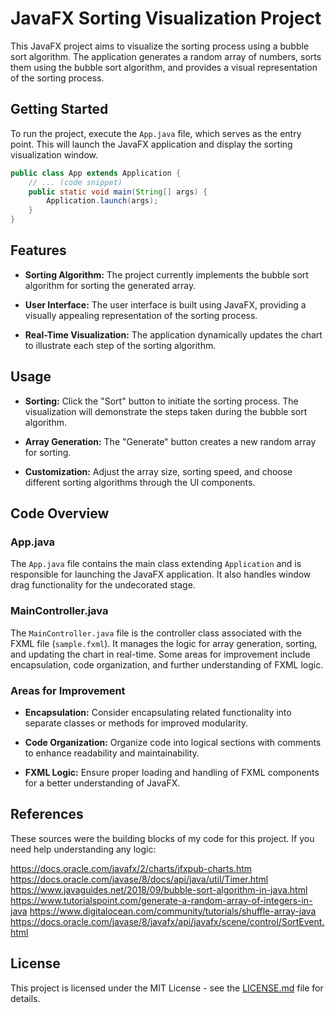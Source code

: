# JavaFX Sorting Visualization Project

This JavaFX project aims to visualize the sorting process using a bubble sort algorithm. The application generates a random array of numbers, sorts them using the bubble sort algorithm, and provides a visual representation of the sorting process.

## Getting Started

To run the project, execute the `App.java` file, which serves as the entry point. This will launch the JavaFX application and display the sorting visualization window.

```java
public class App extends Application {
    // ... (code snippet)
    public static void main(String[] args) {
        Application.launch(args);
    }
}
```

## Features

- **Sorting Algorithm:** The project currently implements the bubble sort algorithm for sorting the generated array.

- **User Interface:** The user interface is built using JavaFX, providing a visually appealing representation of the sorting process.

- **Real-Time Visualization:** The application dynamically updates the chart to illustrate each step of the sorting algorithm.

## Usage

- **Sorting:** Click the "Sort" button to initiate the sorting process. The visualization will demonstrate the steps taken during the bubble sort algorithm.

- **Array Generation:** The "Generate" button creates a new random array for sorting.

- **Customization:** Adjust the array size, sorting speed, and choose different sorting algorithms through the UI components.

## Code Overview

### App.java

The `App.java` file contains the main class extending `Application` and is responsible for launching the JavaFX application. It also handles window drag functionality for the undecorated stage.

### MainController.java

The `MainController.java` file is the controller class associated with the FXML file (`sample.fxml`). It manages the logic for array generation, sorting, and updating the chart in real-time. Some areas for improvement include encapsulation, code organization, and further understanding of FXML logic.

### Areas for Improvement

- **Encapsulation:** Consider encapsulating related functionality into separate classes or methods for improved modularity.

- **Code Organization:** Organize code into logical sections with comments to enhance readability and maintainability.

- **FXML Logic:** Ensure proper loading and handling of FXML components for a better understanding of JavaFX.

## References

These sources were the building blocks of my code for this project. If you need help understanding any logic:

https://docs.oracle.com/javafx/2/charts/jfxpub-charts.htm
https://docs.oracle.com/javase/8/docs/api/java/util/Timer.html
https://www.javaguides.net/2018/09/bubble-sort-algorithm-in-java.html
https://www.tutorialspoint.com/generate-a-random-array-of-integers-in-java
https://www.digitalocean.com/community/tutorials/shuffle-array-java
https://docs.oracle.com/javase/8/javafx/api/javafx/scene/control/SortEvent.html

## License

This project is licensed under the MIT License - see the [LICENSE.md](LICENSE.md) file for details.
